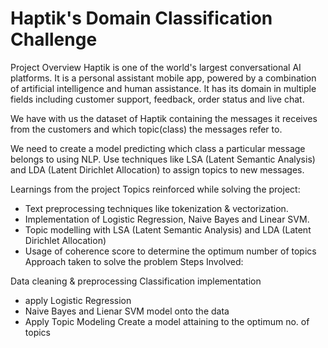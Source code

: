 # Haptik's Domain Classification Challenge
Project Overview
Haptik is one of the world's largest conversational AI platforms. It is a personal assistant mobile app, powered by a combination of artificial intelligence and human assistance. It has its domain in multiple fields including customer support, feedback, order status and live chat.

We have with us the dataset of Haptik containing the messages it receives from the customers and which topic(class) the messages refer to.

We need to create a model predicting which class a particular message belongs to using NLP. Use techniques like LSA (Latent Semantic Analysis) and LDA (Latent Dirichlet Allocation) to assign topics to new messages.

Learnings from the project
Topics reinforced while solving the project:

 - Text preprocessing techniques like tokenization & vectorization.
 - Implementation of Logistic Regression, Naive Bayes and Linear SVM.
 - Topic modelling with LSA (Latent Semantic Analysis) and LDA (Latent Dirichlet Allocation)
 - Usage of coherence score to determine the optimum number of topics
Approach taken to solve the problem
Steps Involved:

Data cleaning & preprocessing
Classification implementation 
- apply Logistic Regression 
- Naive Bayes and Lienar SVM model onto the data
- Apply Topic Modeling
Create a model attaining to the optimum no. of topics
